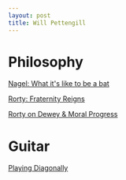 ```yaml
---
layout: post
title: Will Pettengill
---
```


# Philosophy
[Nagel: What it's like to be a bat](http://organizations.utep.edu/portals/1475/nagel_bat.pdf)

[Rorty: Fraternity Reigns](http://www.nytimes.com/1996/09/29/magazine/fraternity-reigns.html)

[Rorty on Dewey & Moral Progress](https://www.youtube.com/watch?v=FNbQnwMT9UQ)


# Guitar
[Playing Diagonally](http://www.jazzguitarlessons.net/jazz-guitar-scales.html)
